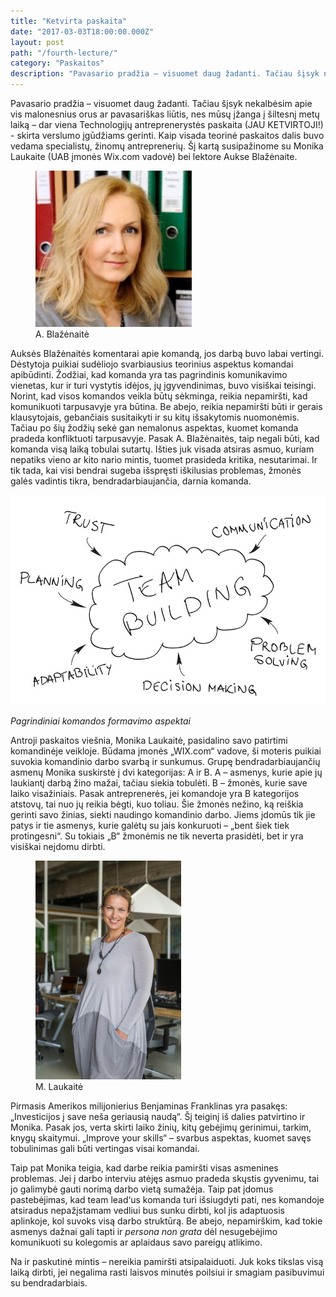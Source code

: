 ```yaml
---
title: "Ketvirta paskaita"
date: "2017-03-03T18:00:00.000Z"
layout: post
path: "/fourth-lecture/"
category: "Paskaitos"
description: "Pavasario pradžia – visuomet daug žadanti. Tačiau šįsyk nekalbėsim apie vis malonesnius orus ar pavasariškas liūtis, nes  mūsų įžanga į šiltesnį metų laiką – dar viena Technologijų antreprenerystės paskaita (JAU KETVIRTOJI!) - skirta verslumo įgūdžiams gerinti. Kaip visada teorinė paskaitos dalis buvo vedama specialistų, žinomų antreprenerių. Šį kartą susipažinome su Monika Laukaite (UAB įmonės Wix.com vadovė) bei lektore Aukse Blažėnaite...."
---
```

Pavasario pradžia – visuomet daug žadanti. Tačiau šįsyk nekalbėsim apie vis malonesnius orus ar pavasariškas liūtis, nes  mūsų įžanga į šiltesnį metų laiką – dar viena Technologijų antreprenerystės paskaita (JAU KETVIRTOJI!) - skirta verslumo įgūdžiams gerinti. Kaip visada teorinė paskaitos dalis buvo vedama specialistų, žinomų antreprenerių. Šį kartą susipažinome su Monika Laukaite (UAB įmonės Wix.com vadovė) bei lektore Aukse Blažėnaite.

<figure class="floatLeft">
  <img style="height: 250px;" src="./blazenaite.jpg" alt="blazenaite">
  <figcaption>A. Blažėnaitė</figcaption>
</figure>

Auksės Blažėnaitės komentarai apie komandą, jos darbą buvo labai vertingi. Dėstytoja puikiai sudėliojo svarbiausius teorinius aspektus komandai apibūdinti. Žodžiai, kad komanda yra tas pagrindinis komunikavimo vienetas, kur ir turi vystytis idėjos, jų įgyvendinimas, buvo visiškai teisingi. Norint, kad visos komandos veikla būtų sėkminga, reikia nepamiršti, kad komunikuoti tarpusavyje yra būtina. Be abejo, reikia nepamiršti būti ir gerais klausytojais, gebančiais susitaikyti ir su kitų išsakytomis nuomonėmis. Tačiau po šių žodžių sekė gan nemalonus aspektas, kuomet komanda pradeda konfliktuoti tarpusavyje. Pasak A. Blažėnaitės, taip negali būti, kad komanda visą laiką tobulai sutartų. Išties juk visada atsiras asmuo, kuriam nepatiks vieno ar kito nario mintis, tuomet prasideda kritika, nesutarimai. Ir tik tada, kai visi bendrai sugeba išspręsti iškilusias problemas, žmonės galės vadintis tikra, bendradarbiaujančia, darnia komanda.

![Pagrindiniai komandos formavimo aspektai](./team.jpg)

*Pagrindiniai komandos formavimo aspektai*

Antroji paskaitos viešnia, Monika Laukaitė, pasidalino savo patirtimi komandinėje veikloje. Būdama įmonės „WIX.com“ vadove, ši moteris puikiai suvokia komandinio darbo svarbą ir sunkumus.  Grupę bendradarbiaujančių asmenų  Monika suskirstė į dvi kategorijas: A ir B. A – asmenys, kurie apie jų laukiantį darbą žino mažai, tačiau siekia tobulėti. B – žmonės, kurie save laiko visažiniais. Pasak antreprenerės, jei komandoje yra B kategorijos atstovų, tai nuo jų reikia bėgti, kuo toliau. Šie žmonės nežino, ką reiškia gerinti savo žinias, siekti naudingo komandinio darbo. Jiems įdomūs tik jie patys ir tie asmenys, kurie galėtų su jais konkuruoti – „bent šiek tiek protingesni“. Su tokiais „B“ žmonėmis ne tik neverta prasidėti, bet ir yra visiškai neįdomu dirbti. 

<figure class="floatRight">
  <img style="height: 350px;" src="./laukaite.jpg" alt="laukaite">
  <figcaption>M. Laukaitė</figcaption>
</figure>

Pirmasis Amerikos milijonierius Benjaminas Franklinas yra pasakęs: „Investicijos į save neša geriausią naudą“. Šį teiginį iš dalies patvirtino ir Monika. Pasak jos, verta skirti laiko žinių, kitų gebėjimų gerinimui, tarkim, knygų skaitymui. „Improve your skills“ – svarbus aspektas, kuomet savęs tobulinimas gali būti vertingas visai komandai.

Taip pat Monika teigia, kad darbe reikia pamiršti visas asmenines problemas. Jei į darbo interviu atėjęs asmuo pradeda skųstis gyvenimu, tai jo galimybė gauti norimą darbo vietą sumažėja. Taip pat įdomus pastebėjimas, kad team lead‘us komanda turi išsiugdyti pati, nes komandoje atsiradus nepažįstamam vedliui bus sunku dirbti, kol jis adaptuosis aplinkoje, kol suvoks visą darbo struktūrą. Be abejo, nepamirškim, kad tokie asmenys dažnai gali tapti ir *persona non grata* dėl nesugebėjimo komunikuoti su kolegomis ar aplaidaus savo pareigų atlikimo.

Na ir paskutinė mintis – nereikia pamiršti atsipalaiduoti. Juk koks tikslas visą laiką dirbti, jei negalima rasti laisvos minutės poilsiui ir smagiam pasibuvimui su bendradarbiais.

